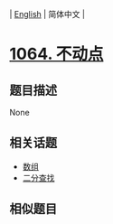 
| [English](README_EN.md) | 简体中文 |
# [1064. 不动点](https://leetcode-cn.com/problems/fixed-point/)
## 题目描述
None
## 相关话题
- [数组](https://leetcode-cn.com/tag/array)
- [二分查找](https://leetcode-cn.com/tag/binary-search)
## 相似题目

